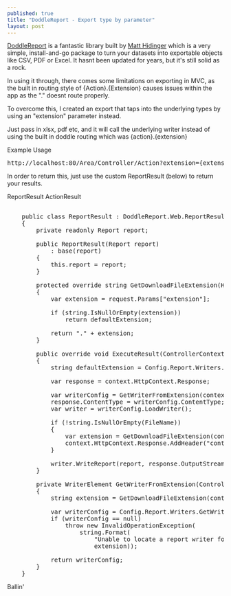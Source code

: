 ```yaml
---
published: true
title: "DoddleReport - Export type by parameter"
layout: post
---
```


[DoddleReport](http://doddlereport.codeplex.com/) is a fantastic library built by [Matt Hidinger](https://twitter.com/matthidinger) which is a very simple, install-and-go package to turn your datasets into exportable objects like CSV, PDF or Excel. It hasnt been updated for years, but it's still solid as a rock.

In using it through, there comes some limitations on exporting in MVC, as the built in routing style of {Action}.{Extension} causes issues within the app as the "." doesnt route properly.

To overcome this, I created an export that taps into the underlying types by using an "extension" parameter instead.

Just pass in xlsx, pdf etc, and it will call the underlying writer instead of using the built in doddle routing which was {action}.{extension}

Example Usage
<pre class="prettyprint">
http://localhost:80/Area/Controller/Action?extension={extension}
</pre>

In order to return this, just use the custom ReportResult (below) to return your results.

ReportResult ActionResult
<pre class="prettyprint">

    public class ReportResult : DoddleReport.Web.ReportResult
    {
        private readonly Report report;

        public ReportResult(Report report)
            : base(report)
        {
            this.report = report;
        }

        protected override string GetDownloadFileExtension(HttpRequestBase request, string defaultExtension)
        {
            var extension = request.Params["extension"];

            if (string.IsNullOrEmpty(extension))
                return defaultExtension;

            return "." + extension;
        }

        public override void ExecuteResult(ControllerContext context)
        {
            string defaultExtension = Config.Report.Writers.GetWriterConfigurationByFormat(Config.Report.DefaultWriter).FileExtension;

            var response = context.HttpContext.Response;

            var writerConfig = GetWriterFromExtension(context, defaultExtension);
            response.ContentType = writerConfig.ContentType;
            var writer = writerConfig.LoadWriter();

            if (!string.IsNullOrEmpty(FileName))
            {
                var extension = GetDownloadFileExtension(context.HttpContext.Request, defaultExtension);
                context.HttpContext.Response.AddHeader("content-disposition", string.Format("attachment; filename={0}{1}", FileName, extension));
            }

            writer.WriteReport(report, response.OutputStream);
        }

        private WriterElement GetWriterFromExtension(ControllerContext context, string defaultExtension)
        {
            string extension = GetDownloadFileExtension(context.RequestContext.HttpContext.Request, defaultExtension);

            var writerConfig = Config.Report.Writers.GetWriterConfigurationForFileExtension(extension);
            if (writerConfig == null)
                throw new InvalidOperationException(
                    string.Format(
                        "Unable to locate a report writer for the extension '{0}'. Did you add this fileExtension to the web.config for DoddleReport?",
                        extension));

            return writerConfig;
        }
    }
</pre>

Ballin'
